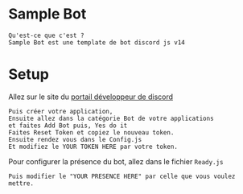 # Sample Bot
 
```
Qu'est-ce que c'est ?
Sample Bot est une template de bot discord js v14
```

# Setup
Allez sur le site du [portail développeur de discord](https://discord.com/developers/applications)
```
Puis créer votre application,
Ensuite allez dans la catégorie Bot de votre applications
et faites Add Bot puis, Yes do it
Faites Reset Token et copiez le nouveau token.
Ensuite rendez vous dans le Config.js
Et modifiez le YOUR TOKEN HERE par votre token.
```
Pour configurer la présence du bot, allez dans le fichier `Ready.js`
```
Puis modifier le "YOUR PRESENCE HERE" par celle que vous voulez mettre.
```
